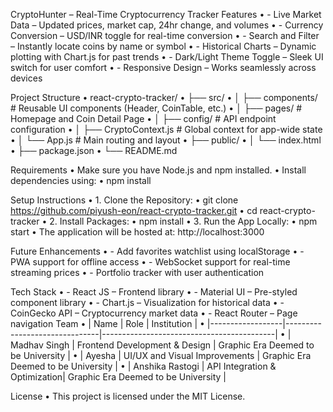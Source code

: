 CryptoHunter – Real-Time Cryptocurrency Tracker
Features
•	- Live Market Data – Updated prices, market cap, 24hr change, and volumes
•	- Currency Conversion – USD/INR toggle for real-time conversion
•	- Search and Filter – Instantly locate coins by name or symbol
•	- Historical Charts – Dynamic plotting with Chart.js for past trends
•	- Dark/Light Theme Toggle – Sleek UI switch for user comfort
•	- Responsive Design – Works seamlessly across devices

Project Structure
•	react-crypto-tracker/
•	├── src/
•	│   ├── components/           # Reusable UI components (Header, CoinTable, etc.)
•	│   ├── pages/                # Homepage and Coin Detail Page
•	│   ├── config/               # API endpoint configuration
•	│   ├── CryptoContext.js      # Global context for app-wide state
•	│   └── App.js                # Main routing and layout
•	├── public/
•	│   └── index.html
•	├── package.json
•	└── README.md

Requirements
•	Make sure you have Node.js and npm installed.
•	Install dependencies using:
•	npm install

Setup Instructions
•	1. Clone the Repository:
•	git clone https://github.com/piyush-eon/react-crypto-tracker.git
•	cd react-crypto-tracker
•	2. Install Packages:
•	npm install
•	3. Run the App Locally:
•	npm start
•	The application will be hosted at: http://localhost:3000


Future Enhancements
•	- Add favorites watchlist using localStorage
•	- PWA support for offline access
•	- WebSocket support for real-time streaming prices
•	- Portfolio tracker with user authentication

Tech Stack
•	- React JS – Frontend library
•	- Material UI – Pre-styled component library
•	- Chart.js – Visualization for historical data
•	- CoinGecko API – Cryptocurrency market data
•	- React Router – Page navigation
Team
•	| Name             | Role                          | Institution                              |
•	|------------------|-------------------------------|-------------------------------------------|
•	| Madhav Singh     | Frontend Development & Design | Graphic Era Deemed to be University       |
•	| Ayesha           | UI/UX and Visual Improvements | Graphic Era Deemed to be University       |
•	| Anshika Rastogi  | API Integration & Optimization| Graphic Era Deemed to be University       |

License
•	This project is licensed under the MIT License.

